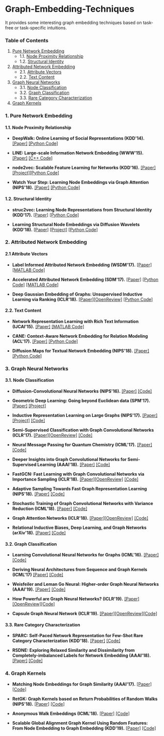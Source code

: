 # Graph-Embedding-Techniques
It provides some interesting graph embedding techniques based on task-free or task-specific intuitions.

### Table of Contents  

1. [Pure Network Embedding](#1-pure-network-embedding)
    * 1.1. [Node Proximity Relationship](#11-node-proximity-relationship)
    * 1.2. [Structural Identity](#12-structural-identity)
2. [Attributed Network Embedding](#2-attributed-network-embedding)
    * 2.1. [Attribute Vectors](#21-attribute-vectors)
    * 2.2. [Text Content](#22-text-content)
3. [Graph Neural Networks](#3-graph-neural-networks)
    * 3.1. [Node Classification](#31-node-classification)
    * 3.2. [Graph Classification](#32-graph-classification)
    * 3.3. [Rare Category Characterization](#33-rare-category-characterization)
4. [Graph Kernels](#4-graph-kernels)


### 1. Pure Network Embedding

#### 1.1. Node Proximity Relationship

- **DeepWalk: Online Learning of Social Representations (KDD'14).** [[Paper]](http://www.perozzi.net/publications/14_kdd_deepwalk.pdf) [[Python Code]](https://github.com/phanein/deepwalk)

- **LINE: Large-scale Information Network Embedding (WWW'15).** [[Paper]](http://www.www2015.it/documents/proceedings/proceedings/p1067.pdf) [[C++ Code]](https://github.com/tangjianpku/LINE)

- **node2vec: Scalable Feature Learning for Networks (KDD'16).** [[Paper]](https://cs.stanford.edu/people/jure/pubs/node2vec-kdd16.pdf) [[Project]](https://snap.stanford.edu/node2vec/#code)[[Python Code]](https://github.com/aditya-grover/node2vec)

- **Watch Your Step: Learning Node Embeddings via Graph Attention (NIPS'18).** [[Paper]](https://arxiv.org/pdf/1710.09599.pdf) [[Python Code]](https://github.com/benedekrozemberczki/AttentionWalk)

#### 1.2. Structural Identity

- **struc2vec: Learning Node Representations from Structural Identity (KDD'17).** [[Paper]](https://arxiv.org/pdf/1704.03165.pdf) [[Python Code]](https://github.com/leoribeiro/struc2vec)

- **Learning Structural Node Embeddings via Diffusion Wavelets (KDD'18).** [[Paper]](https://cs.stanford.edu/people/jure/pubs/graphwave-kdd18.pdf) [[Project]](http://snap.stanford.edu/graphwave/) [[Python Code]](https://github.com/snap-stanford/graphwave)

### 2. Attributed Network Embedding

#### 2.1 Attribute Vectors

- **Label Informed Attributed Network Embedding (WSDM'17).** [[Paper]](http://www.public.asu.edu/~jundongl/paper/WSDM17_LANE.pdf) [[MATLAB Code]](https://github.com/xhuang31/LANE)

- **Accelerated Attributed Network Embedding (SDM'17).** [[Paper]](https://epubs.siam.org/doi/pdf/10.1137/1.9781611974973.71) [[Python Code]](https://github.com/xhuang31/AANE_Python) [[MATLAB Code]](https://github.com/xhuang31/AANE_MATLAB)

- **Deep Gaussian Embedding of Graphs: Unsupervised Inductive Learning via Ranking (ICLR'18).** [[Paper]](https://arxiv.org/pdf/1707.03815.pdf)[[OpenReview]](https://openreview.net/forum?id=r1ZdKJ-0W) [[Python Code]](https://github.com/abojchevski/graph2gauss)


#### 2.2. Text Content

- **Network Representation Learning with Rich Text Information (IJCAI'15).** [[Paper]](https://www.ijcai.org/Proceedings/15/Papers/299.pdf) [[MATLAB Code]](https://github.com/albertyang33/TADW)

- **CANE: Context-Aware Network Embedding for Relation Modeling (ACL'17).** [[Paper]](http://nlp.csai.tsinghua.edu.cn/~tcc/publications/acl2017_cane.pdf) [[Python Code]](https://github.com/thunlp/CANE)

- **Diffusion Maps for Textual Network Embedding (NIPS'18).** [[Paper]](http://papers.nips.cc/paper/7986-diffusion-maps-for-textual-network-embedding) [[Python Code]](https://github.com/dylanz0426/DMTE)


### 3. Graph Neural Networks 

#### 3.1. Node Classification

- **Diffusion-Convolutional Neural Networks (NIPS'16).** [[Paper]](https://arxiv.org/pdf/1511.02136.pdf) [[Code]](https://github.com/jcatw/dcnn)

- **Geometric Deep Learning: Going beyond Euclidean data (SPM'17).** [[Paper]](https://ieeexplore.ieee.org/abstract/document/7974879) [[Project]](http://geometricdeeplearning.com)

- **Inductive Representation Learning on Large Graphs (NIPS'17).** [[Paper]](https://papers.nips.cc/paper/6703-inductive-representation-learning-on-large-graphs.pdf) [[Project]](http://snap.stanford.edu/graphsage/) [[Code]](https://github.com/williamleif/GraphSAGE)

- **Semi-Supervised Classification with Graph Convolutional Networks (ICLR'17).** [[Paper]](https://arxiv.org/pdf/1609.02907.pdf)[[OpenReview]](https://openreview.net/forum?id=SJU4ayYgl) [[Code]](https://github.com/tkipf/gcn)

- **Neural Message Passing for Quantum Chemistry (ICML'17).** [[Paper]](https://arxiv.org/pdf/1704.01212.pdf) [[Code]](https://github.com/priba/nmp_qc)

- **Deeper Insights into Graph Convolutional Networks for Semi-Supervised Learning (AAAI'18).** [[Paper]](https://arxiv.org/pdf/1801.07606.pdf) [[Code]](https://github.com/YuCheng12345/gcn_Co-Training_Self-Training)

- **FastGCN: Fast Learning with Graph Convolutional Networks via Importance Sampling (ICLR'18).** [[Paper]](https://arxiv.org/pdf/1801.10247.pdf)[[OpenReview]](https://openreview.net/forum?id=rytstxWAW) [[Code]](https://github.com/matenure/FastGCN)

- **Adaptive Sampling Towards Fast Graph Representation Learning (NIPS'18).** [[Paper]](http://papers.nips.cc/paper/7707-adaptive-sampling-towards-fast-graph-representation-learning) [[Code]](https://github.com/huangwb/AS-GCN)

- **Stochastic Training of Graph Convolutional Networks with Variance Reduction (ICML'18).** [[Paper]](http://proceedings.mlr.press/v80/chen18p.html) [[Code]](https://github.com/thu-ml/stochastic_gcn)

- **Graph Attention Networks (ICLR'18).** [[Paper]](https://arxiv.org/pdf/1710.10903.pdf)[[OpenReview]](https://openreview.net/forum?id=rJXMpikCZ) [[Code]](https://github.com/PetarV-/GAT)

- **Relational Inductive Biases, Deep Learning, and Graph Networks (arXiv'18).** [[Paper]](https://arxiv.org/pdf/1806.01261.pdf) [[Code]](https://github.com/deepmind/graph_nets)

#### 3.2. Graph Classification

- **Learning Convolutional Neural Networks for Graphs (ICML'16).** [[Paper]](http://proceedings.mlr.press/v48/niepert16.pdf) [[Code]](https://github.com/tvayer/PSCN)

- **Deriving Neural Architectures from Sequence and Graph Kernels (ICML'17)** [[Paper]](https://arxiv.org/pdf/1705.09037.pdf) [[Code]](https://github.com/taolei87/icml17_knn)

- **Weisfeiler and Leman Go Neural: Higher-order Graph Neural Networks (AAAI'19).** [[Paper]](https://arxiv.org/pdf/1810.02244.pdf) [[Code]](https://github.com/chrsmrrs/k-gnn)

- **How Powerful are Graph Neural Networks? (ICLR'19).** [[Paper]](https://arxiv.org/pdf/1810.00826.pdf)[[OpenReview]](https://openreview.net/forum?id=ryGs6iA5Km)[[Code]](https://github.com/weihua916/powerful-gnns)

- **Capsule Graph Neural Network (ICLR'19).** [[Paper]](https://openreview.net/pdf?id=Byl8BnRcYm)[[OpenReview]](https://openreview.net/forum?id=Byl8BnRcYm)[[Code]](https://github.com/XinyiZ001/CapsGNN)

#### 3.3. Rare Category Characterization

- **SPARC: Self-Paced Network Representation for Few-Shot Rare Category Characterization (KDD'18).** [[Paper]](http://www.public.asu.edu/~dzhou23/papers/KDD2018_SPARC.pdf) [[Code]](https://www.public.asu.edu/~dzhou23/)

- **RSDNE: Exploring Relaxed Similarity and Dissimilarity from Completely-imbalanced Labels for Network Embedding (AAAI'18).**
[[Paper]](https://pdfs.semanticscholar.org/ae42/7d5ca009bf1af53af01249e19d67385744ff.pdf) [[Code]](https://github.com/zhengwang100/RSDNE)

### 4. Graph Kernels

- **Matching Node Embeddings for Graph Similarity (AAAI'17).** [[Paper]](https://www.aaai.org/ocs/index.php/AAAI/AAAI17/paper/view/14494/14426) [[Code]](http://www.lix.polytechnique.fr/Labo/Ioannis.Nikolentzos/)

- **RetGK: Graph Kernels based on Return Probabilities of Random Walks (NIPS'18).** [[Paper]](https://papers.nips.cc/paper/7652-retgk-graph-kernels-based-on-return-probabilities-of-random-walks) [[Code]](https://sites.wustl.edu/zhenzhang/publication/)

- **Anonymous Walk Embeddings (ICML'18).** [[Paper]](http://proceedings.mlr.press/v80/ivanov18a/ivanov18a.pdf) [[Code]](https://github.com/nd7141/AWE)

- **Scalable Global Alignment Graph Kernel Using Random Features: From Node Embedding to Graph Embedding (KDD'19).** [[Paper]]() [[Code]](https://sites.google.com/a/email.wm.edu/teddy-lfwu/publications?authuser=0)
